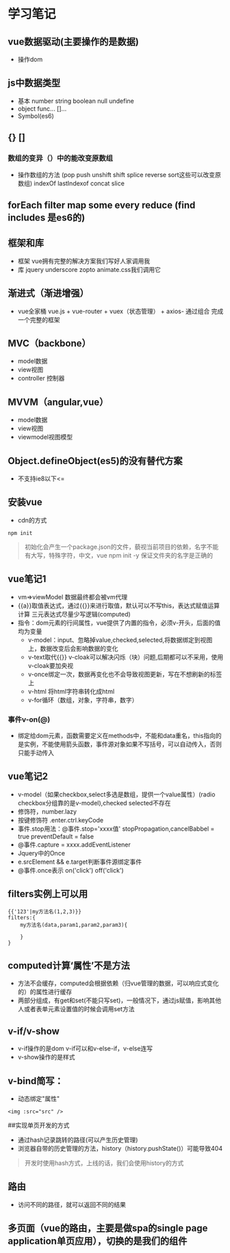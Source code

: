 # 学习笔记

## vue数据驱动(主要操作的是数据)
- 操作dom

## js中数据类型
- 基本 number string boolean null undefine
- object func... []...
- Symbol(es6)

## {} []
### 数组的变异（）中的能改变原数组
- 操作数组的方法 (pop push unshift shift splice reverse sort这些可以改变原数组) indexOf lastIndexof concat slice

## forEach filter map some every reduce (find includes 是es6的)

## 框架和库
- 框架 vue拥有完整的解决方案我们写好人家调用我
- 库 jquery underscore zopto animate.css我们调用它

## 渐进式（渐进增强）
- vue全家桶 vue.js + vue-router + vuex（状态管理） + axios- 通过组合 完成一个完整的框架		

## MVC（backbone）
- model数据
- view视图
- controller 控制器

## MVVM（angular,vue）
- model数据
- view视图
- viewmodel视图模型

## Object.defineObject(es5)的没有替代方案
- 不支持ie8以下<=

## 安装vue
- cdn的方式
```
npm init
```
> 初始化会产生一个package.json的文件，藐视当前项目的依赖，名字不能有大写，特殊字符，中文，vue
> npm init -y 保证文件夹的名字是正确的	

## vue笔记1
- vm=>viewModel 数据最终都会被vm代理
- {{a}}取值表达式，通过{{}}来进行取值，默认可以不写this，表达式赋值运算 计算
三元表达式尽量少写逻辑(computed)
- 指令：dom元素的行间属性，vue提供了内置的指令，必须v-开头，后面的值均为变量
	- v-model：input、忽略掉value,checked,selected,将数据绑定到视图上，数据改变后会影响数据的变化
	- v-text取代{{}} v-cloak可以解决闪烁（块）问题,后期都可以不采用，使用v-cloak要加央视
	- v-once绑定一次，数据再变化也不会导致视图更新，写在不想刷新的标签上
	- v-html 将html字符串转化成html
	- v-for循环（数组，对象，字符串，数字）

### 事件v-on(@)
- 绑定给dom元素，函数需要定义在methods中，不能和data重名，this指向的是实例，不能使用箭头函数，事件源对象如果不写括号，可以自动传入，否则只能手动传入

## vue笔记2

- v-model（如果checkbox,select多选是数组，提供一个value属性）(radio checkbox分组靠的是v-model),checked selected不存在
- 修饰符，number.lazy
- 按键修饰符 .enter.ctrl.keyCode
- 事件.stop用法：@事件.stop='xxxx值' stopPropagation,cancelBabbel = true 
preventDefault = false
- @事件.capture = xxxx.addEventListener
- Jquery中的Once
- e.srcElement && e.target判断事件源绑定事件
- @事件.once表示 on('click') off('click')

## filters实例上可以用

```
{{'123'|my方法名(1,2,3)}}
filters:{
	my方法名(data,param1,param2,param3){

	}
}
```
## computed计算‘属性’不是方法
- 方法不会缓存，computed会根据依赖（归vue管理的数据，可以响应式变化的）的属性进行缓存
- 两部分组成，有get和set(不能只写set)，一般情况下，通过js赋值，影响其他人或者表单元素设置值的时候会调用set方法

## v-if/v-show
- v-if操作的是dom v-if可以和v-else-if，v-else连写
- v-show操作的是样式	

## v-bind简写：
- 动态绑定"属性"
```
<img :src="src" />
```
##实现单页开发的方式
- 通过hash记录跳转的路径(可以产生历史管理)	
- 浏览器自带的历史管理的方法，history（history.pushState()）可能导致404

> 开发时使用hash方式，上线的话，我们会使用history的方式

## 路由
- 访问不同的路径，就可以返回不同的结果

## 多页面（vue的路由，主要是做spa的single page application单页应用），切换的是我们的组件

